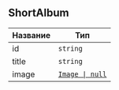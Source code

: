 ## ShortAlbum

| Название | Тип                                  |
| -------- | ------------------------------------ |
| id       | `string`                             |
| title    | `string`                             |
| image    | [`Image \| null`](./Common.md#image) |
